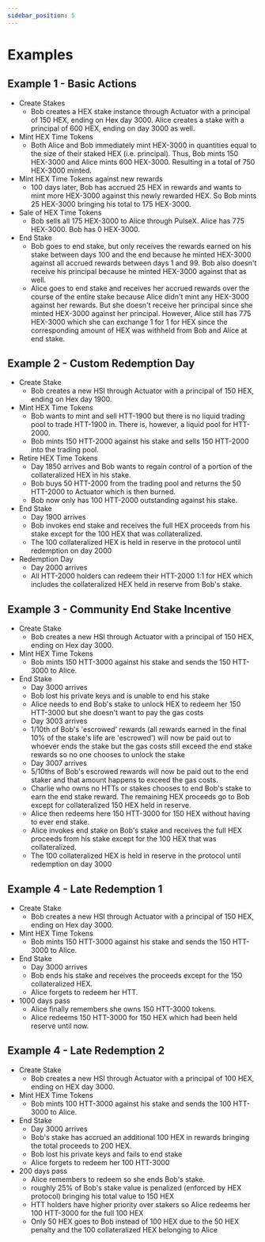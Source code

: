 ```yaml
---
sidebar_position: 5
---
```


# Examples

## Example 1 - Basic Actions
- Create Stakes
  - Bob creates a HEX stake instance through Actuator with a principal of 150 HEX, ending on Hex day 3000. Alice creates a stake with a principal of 600 HEX, ending on day 3000 as well.
- Mint HEX Time Tokens
  - Both Alice and Bob immediately mint HEX-3000 in quantities equal to the size of their staked HEX (i.e. principal). Thus, Bob mints 150 HEX-3000 and Alice mints 600 HEX-3000. Resulting in a total of 750 HEX-3000 minted.
- Mint HEX Time Tokens against new rewards
  - 100 days later, Bob has accrued 25 HEX in rewards and wants to mint more HEX-3000 against this newly rewarded HEX. So Bob mints 25 HEX-3000 bringing his total to 175 HEX-3000.
- Sale of HEX Time Tokens
  - Bob sells all 175 HEX-3000 to Alice through PulseX. Alice has 775 HEX-3000. Bob has 0 HEX-3000. 
- End Stake
  - Bob goes to end stake, but only receives the rewards earned on his stake between days 100 and the end because he minted HEX-3000 against all accrued rewards between days 1 and 99. Bob also doesn't receive his principal because he minted HEX-3000 against that as well.
  - Alice goes to end stake and receives her accrued rewards over the course of the entire stake because Alice didn't mint any HEX-3000 against her rewards. But she doesn't receive her principal since she minted HEX-3000 against her principal. However, Alice still has 775 HEX-3000 which she can exchange 1 for 1 for HEX since the corresponding amount of HEX was withheld from Bob and Alice at end stake.

## Example 2 - Custom Redemption Day
- Create Stake
  - Bob creates a new HSI through Actuator with a principal of 150 HEX, ending on Hex day 1900. 
- Mint HEX Time Tokens
  - Bob wants to mint and sell HTT-1900 but there is no liquid trading pool to trade HTT-1900 in. There is, however, a liquid pool for HTT-2000.
  - Bob mints 150 HTT-2000 against his stake and sells 150 HTT-2000 into the trading pool.
- Retire HEX Time Tokens
  - Day 1850 arrives and Bob wants to regain control of a portion of the collateralized HEX in his stake.
  - Bob buys 50 HTT-2000 from the trading pool and returns the 50 HTT-2000 to Actuator which is then burned. 
  - Bob now only has 100 HTT-2000 outstanding against his stake.
- End Stake
  - Day 1900 arrives
  - Bob invokes end stake and receives the full HEX proceeds from his stake except for the 100 HEX that was collateralized. 
  - The 100 collateralized HEX is held in reserve in the protocol until redemption on day 2000
- Redemption Day
  - Day 2000 arrives
  - All HTT-2000 holders can redeem their HTT-2000 1:1 for HEX which includes the collateralized HEX held in reserve from Bob's stake. 

## Example 3 - Community End Stake Incentive
- Create Stake
  - Bob creates a new HSI through Actuator with a principal of 150 HEX, ending on Hex day 3000. 
- Mint HEX Time Tokens
  - Bob mints 150 HTT-3000 against his stake and sends the 150 HTT-3000 to Alice.
- End Stake
  - Day 3000 arrives
  - Bob lost his private keys and is unable to end his stake
  - Alice needs to end Bob's stake to unlock HEX to redeem her 150 HTT-3000 but she doesn't want to pay the gas costs
  - Day 3003 arrives
  - 1/10th of Bob's 'escrowed' rewards (all rewards earned in the final 10% of the stake's life are 'escrowed') will now be paid out to whoever ends the stake but the gas costs still exceed the end stake rewards so no one chooses to unlock the stake
  - Day 3007 arrives
  - 5/10ths of Bob's escrowed rewards will now be paid out to the end staker and that amount happens to exceed the gas costs. 
  - Charlie who owns no HTTs or stakes chooses to end Bob's stake to earn the end stake reward. The remaining HEX proceeds go to Bob except for collateralized 150 HEX held in reserve. 
  - Alice then redeems here 150 HTT-3000 for 150 HEX without having to ever end stake. 
  - Alice invokes end stake on Bob's stake and receives the full HEX proceeds from his stake except for the 100 HEX that was collateralized. 
  - The 100 collateralized HEX is held in reserve in the protocol until redemption on day 3000

## Example 4 - Late Redemption 1
- Create Stake
  - Bob creates a new HSI through Actuator with a principal of 150 HEX, ending on Hex day 3000. 
- Mint HEX Time Tokens
  - Bob mints 150 HTT-3000 against his stake and sends the 150 HTT-3000 to Alice.
- End Stake
  - Day 3000 arrives
  - Bob ends his stake and receives the proceeds except for the 150 collateralized HEX.
  - Alice forgets to redeem her HTT.
- 1000 days pass
  - Alice finally remembers she owns 150 HTT-3000 tokens.
  - Alice redeems 150 HTT-3000 for 150 HEX which had been held reserve until now. 

## Example 4 - Late Redemption 2
- Create Stake
  - Bob creates a new HSI through Actuator with a principal of 100 HEX, ending on HEX day 3000. 
- Mint HEX Time Tokens
  - Bob mints 100 HTT-3000 against his stake and sends the 100 HTT-3000 to Alice.
- End Stake
  - Day 3000 arrives
  - Bob's stake has accrued an additional 100 HEX in rewards bringing the total proceeds to 200 HEX.
  - Bob lost his private keys and fails to end stake 
  - Alice forgets to redeem her 100 HTT-3000 
- 200 days pass
  - Alice remembers to redeem so she ends Bob's stake.
  - roughly 25% of Bob's stake value is penalized (enforced by HEX protocol) bringing his total value to 150 HEX
  - HTT holders have higher priority over stakers so Alice redeems her 100 HTT-3000 for the full 100 HEX
  - Only 50 HEX goes to Bob instead of 100 HEX due to the 50 HEX penalty and the 100 collateralized HEX belonging to Alice

